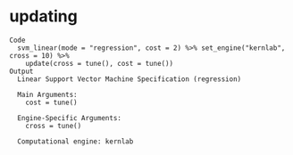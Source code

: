 # updating

    Code
      svm_linear(mode = "regression", cost = 2) %>% set_engine("kernlab", cross = 10) %>%
        update(cross = tune(), cost = tune())
    Output
      Linear Support Vector Machine Specification (regression)
      
      Main Arguments:
        cost = tune()
      
      Engine-Specific Arguments:
        cross = tune()
      
      Computational engine: kernlab 
      

